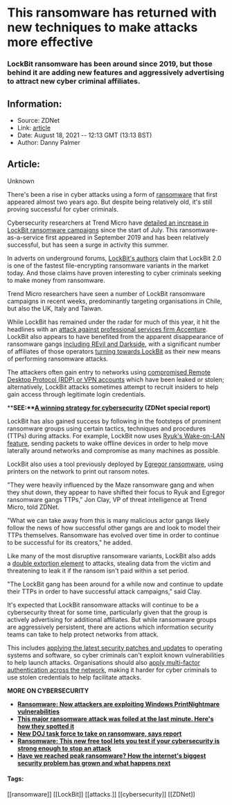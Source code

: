# This ransomware has returned with new techniques to make attacks more effective
### LockBit ransomware has been around since 2019, but those behind it are adding new features and aggressively advertising to attract new cyber criminal affiliates.

## Information:
+ Source: ZDNet
+ Link: [article](https://www.zdnet.com/article/this-ransomware-has-returned-with-new-techniques-to-make-attacks-more-effective/)
+ Date: August 18, 2021 -- 12:13 GMT (13:13 BST)
+ Author: Danny Palmer


## Article:
Unknown

There's been a rise in cyber attacks using a form of [ransomware](https://www.zdnet.com/article/ransomware-an-executive-guide-to-one-of-the-biggest-menaces-on-the-web/) that first appeared almost two years ago. But despite being relatively old, it's still proving successful for cyber criminals. 

Cybersecurity researchers at Trend Micro have [detailed an increase in LockBit ransomware campaigns](https://www.trendmicro.com/en_us/research/21/h/lockbit-resurfaces-with-version-2-0-ransomware-detections-in-chi.html) since the start of July. This ransomware-as-a-service first appeared in September 2019 and has been relatively successful, but has seen a surge in activity this summer.  


In adverts on underground forums, [LockBit's authors](https://www.zdnet.com/article/a-deep-dive-into-the-operations-of-the-lockbit-ransomware-group/) claim that LockBit 2.0 is one of the fastest file-encrypting ransomware variants in the market today. And those claims have proven interesting to cyber criminals seeking to make money from ransomware. 

Trend Micro researchers have seen a number of LockBit ransomware campaigns in recent weeks, predominantly targeting organisations in Chile, but also the UK, Italy and Taiwan. 

While LockBit has remained under the radar for much of this year, it hit the headlines with an [attack against professional services firm Accenture](https://www.zdnet.com/article/accenture-says-lockbit-ransomware-attack-caused-no-impact-on-operations-or-clients/). LockBit also appears to have benefited from the apparent disappearance of ransomware gangs [including REvil and Darkside](https://www.zdnet.com/article/revil-websites-down-after-governments-pressured-to-take-action-following-kaseya-attack/), with a significant number of affiliates of those operators [turning towards LockBit](https://www.zdnet.com/article/one-big-ransomware-threat-just-disappeared-now-another-one-has-jumped-up-to-fill-the-gap/) as their new means of performing ransomware attacks.  

The attackers often gain entry to networks using [compromised Remote Desktop Protocol (RDP) or VPN accounts](https://www.zdnet.com/article/ransomware-these-are-the-two-most-common-ways-hackers-get-inside-your-network/) which have been leaked or stolen; alternatively, LockBit attacks sometimes attempt to recruit insiders to help gain access through legitimate login credentials. 

****SEE:**[**A winning strategy for cybersecurity**](http://www.zdnet.com/topic/a-winning-strategy-for-cybersecurity/?ftag=CMG-01-10aaa1b) **(ZDNet special report)****






LockBit has also gained success by following in the footsteps of prominent ransomware groups using certain tactics, techniques and procedures (TTPs) during attacks. For example, LockBit now uses [Ryuk's Wake-on-LAN feature](https://www.zdnet.com/article/this-dangerous-ransomware-is-using-a-new-trick-to-encrypt-your-network/), sending packets to wake offline devices in order to help move laterally around networks and compromise as many machines as possible.

LockBit also uses a tool previously deployed by [Egregor ransomware](https://www.zdnet.com/article/ransomware-this-new-variant-could-be-the-next-big-malware-threat-to-your-business/), using printers on the network to print out ransom notes. 

"They were heavily influenced by the Maze ransomware gang and when they shut down, they appear to have shifted their focus to Ryuk and Egregor ransomware gangs TTPs," Jon Clay, VP of threat intelligence at Trend Micro, told ZDNet. 

"What we can take away from this is many malicious actor gangs likely follow the news of how successful other gangs are and look to model their TTPs themselves. Ransomware has evolved over time in order to continue to be successful for its creators," he added. 

Like many of the most disruptive ransomware variants, LockBit also adds a [double extortion element](https://www.zdnet.com/article/ransomware-theres-been-a-big-rise-in-double-extortion-attacks-as-gangs-try-out-new-tricks/) to attacks, stealing data from the victim and threatening to leak it if the ransom isn't paid within a set period.  

"The LockBit gang has been around for a while now and continue to update their TTPs in order to have successful attack campaigns," said Clay. 

It's expected that LockBit ransomware attacks will continue to be a cybersecurity threat for some time, particularly given that the group is actively advertising for additional affiliates. But while ransomware groups are aggressively persistent, there are actions which information security teams can take to help protect networks from attack. 

This includes [applying the latest security patches and updates](https://www.zdnet.com/article/this-one-change-could-protect-your-systems-from-attack-so-why-dont-more-companies-do-it/) to operating systems and software, so cyber criminals can't exploit known vulnerabilities to help launch attacks. Organisations should also [apply multi-factor authentication across the network](https://www.zdnet.com/article/multi-factor-authentication-use-it-for-all-the-people-that-access-your-network-all-the-time/), making it harder for cyber criminals to use stolen credentials to help facilitate attacks. 

**MORE ON CYBERSECURITY**

* [**Ransomware: Now attackers are exploiting Windows PrintNightmare vulnerabilities**](https://www.zdnet.com/article/ransomware-now-attackers-are-exploiting-windows-printnightmare-vulnerabilities/)
* **[**This major ransomware attack was foiled at the last minute. Here's how they spotted it**](https://www.zdnet.com/article/this-ransomware-attack-was-foiled-at-the-last-minute-heres-how-they-spotted-it/)**
* **[**New DOJ task force to take on ransomware, says report**](https://www.cnet.com/tech/services-and-software/new-doj-task-force-to-reportedly-take-on-ransomware/)**
* [**Ransomware: This new free tool lets you test if your cybersecurity is strong enough to stop an attack**](https://www.zdnet.com/article/ransomware-this-new-free-tool-lets-you-test-if-your-cybersecurity-is-strong-enough-to-stop-an-attack/)
* **[**Have we reached peak ransomware? How the internet's biggest security problem has grown and what happens next**](https://www.zdnet.com/article/have-we-reached-peak-ransomware-how-the-internets-biggest-security-problem-has-grown-and-what-happens-next/)**





#### Tags:
[[ransomware]] [[LockBit]] [[attacks.]] [[cybersecurity]] [[ZDNet]]
